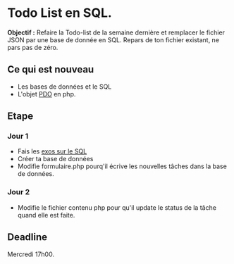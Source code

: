 # Todo List en SQL.
**Objectif :** Refaire la Todo-list de la semaine dernière et remplacer le fichier JSON par une base de donnée en SQL. 
Repars de ton fichier existant, ne pars pas de zéro.

## Ce qui est nouveau 
- Les bases de données et le SQL
- L'objet [PDO](https://openclassrooms.com/courses/concevez-votre-site-web-avec-php-et-mysql/lire-des-donnees-2) en php.

## Etape 

### Jour 1 
- Fais les [exos sur le SQL](https://github.com/becodeorg/Turing-promo-4/tree/master/parcours/3-MySQL)
- Créer ta base de données
- Modifie formulaire.php pourq'il écrive les nouvelles tâches dans la base de données.

### Jour 2
- Modifie le fichier contenu php pour qu'il update le status de la tâche quand elle est faite. 

## Deadline 
Mercredi 17h00. 

